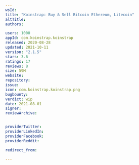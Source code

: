 ```yaml
---
wsId: 
title: "Koinstrap: Buy & Sell Bitcoin Ethereum, Litecoin"
altTitle: 
authors:

users: 1000
appId: com.koinstrap.koinstrap
released: 2020-08-28
updated: 2021-10-11
version: "2.1.5"
stars: 3.6
ratings: 17
reviews: 8
size: 59M
website: 
repository: 
issue: 
icon: com.koinstrap.koinstrap.png
bugbounty: 
verdict: wip
date: 2021-08-01
signer: 
reviewArchive:


providerTwitter: 
providerLinkedIn: 
providerFacebook: 
providerReddit: 

redirect_from:

---
```



